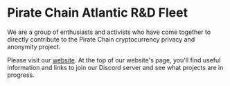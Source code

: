 # Pirate Chain Atlantic R&D Fleet

We are a group of enthusiasts and activists who have come together to directly contribute to the Pirate Chain cryptocurrency privacy and anonymity project.

Please visit our [website](https://atlanticfleet.github.io/atlanticFleet/). At the top of our website's page, you'll find useful information and links to join our Discord server and see what projects are in progress.
